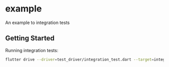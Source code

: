 # example

An example to integration tests

## Getting Started

Running integration  tests:
```bash
flutter drive --driver=test_driver/integration_test.dart --target=integration_test/main_tests.dart -d linux
```
